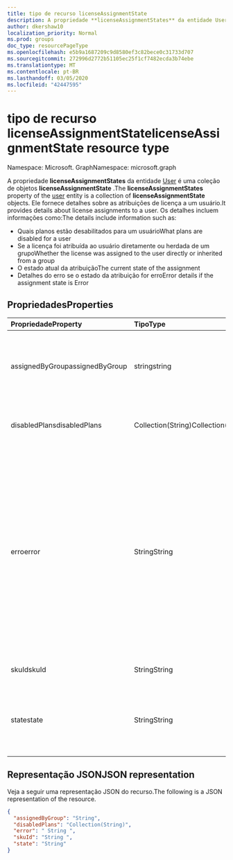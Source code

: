 ```yaml
---
title: tipo de recurso licenseAssignmentState
description: A propriedade **licenseAssignmentStates** da entidade User é uma coleção de objetos **licenseAssignmentState** . Ele fornece detalhes sobre as atribuições de licença a um usuário.
author: dkershaw10
localization_priority: Normal
ms.prod: groups
doc_type: resourcePageType
ms.openlocfilehash: e5b9a1687209c9d8580ef3c82bece0c31733d707
ms.sourcegitcommit: 272996d2772b51105ec25f1cf7482ecda3b74ebe
ms.translationtype: MT
ms.contentlocale: pt-BR
ms.lasthandoff: 03/05/2020
ms.locfileid: "42447595"
---
```

# <a name="licenseassignmentstate-resource-type"></a><span data-ttu-id="0f0a0-104">tipo de recurso licenseAssignmentState</span><span class="sxs-lookup"><span data-stu-id="0f0a0-104">licenseAssignmentState resource type</span></span>

<span data-ttu-id="0f0a0-105">Namespace: Microsoft. Graph</span><span class="sxs-lookup"><span data-stu-id="0f0a0-105">Namespace: microsoft.graph</span></span>


<span data-ttu-id="0f0a0-106">A propriedade **licenseAssignmentStates** da entidade [User](user.md) é uma coleção de objetos **licenseAssignmentState** .</span><span class="sxs-lookup"><span data-stu-id="0f0a0-106">The **licenseAssignmentStates** property of the [user](user.md) entity is a collection of **licenseAssignmentState** objects.</span></span> <span data-ttu-id="0f0a0-107">Ele fornece detalhes sobre as atribuições de licença a um usuário.</span><span class="sxs-lookup"><span data-stu-id="0f0a0-107">It provides details about license assignments to a user.</span></span> <span data-ttu-id="0f0a0-108">Os detalhes incluem informações como:</span><span class="sxs-lookup"><span data-stu-id="0f0a0-108">The details include information such as:</span></span>  

- <span data-ttu-id="0f0a0-109">Quais planos estão desabilitados para um usuário</span><span class="sxs-lookup"><span data-stu-id="0f0a0-109">What plans are disabled for a user</span></span>
- <span data-ttu-id="0f0a0-110">Se a licença foi atribuída ao usuário diretamente ou herdada de um grupo</span><span class="sxs-lookup"><span data-stu-id="0f0a0-110">Whether the license was assigned to the user directly or inherited from a group</span></span>
- <span data-ttu-id="0f0a0-111">O estado atual da atribuição</span><span class="sxs-lookup"><span data-stu-id="0f0a0-111">The current state of the assignment</span></span>
- <span data-ttu-id="0f0a0-112">Detalhes do erro se o estado da atribuição for erro</span><span class="sxs-lookup"><span data-stu-id="0f0a0-112">Error details if the assignment state is Error</span></span> 


## <a name="properties"></a><span data-ttu-id="0f0a0-113">Propriedades</span><span class="sxs-lookup"><span data-stu-id="0f0a0-113">Properties</span></span>
| <span data-ttu-id="0f0a0-114">Propriedade</span><span class="sxs-lookup"><span data-stu-id="0f0a0-114">Property</span></span>     | <span data-ttu-id="0f0a0-115">Tipo</span><span class="sxs-lookup"><span data-stu-id="0f0a0-115">Type</span></span>   |<span data-ttu-id="0f0a0-116">Descrição</span><span class="sxs-lookup"><span data-stu-id="0f0a0-116">Description</span></span>|
|:---------------|:--------|:----------|
|<span data-ttu-id="0f0a0-117">assignedByGroup</span><span class="sxs-lookup"><span data-stu-id="0f0a0-117">assignedByGroup</span></span>|<span data-ttu-id="0f0a0-118">string</span><span class="sxs-lookup"><span data-stu-id="0f0a0-118">string</span></span>|<span data-ttu-id="0f0a0-119">A ID do grupo que atribui essa licença.</span><span class="sxs-lookup"><span data-stu-id="0f0a0-119">The id of the group that assigns this license.</span></span> <span data-ttu-id="0f0a0-120">Se a atribuição for uma licença atribuída diretamente, esse campo será nulo.</span><span class="sxs-lookup"><span data-stu-id="0f0a0-120">If the assignment is a direct-assigned license, this field will be Null.</span></span> <span data-ttu-id="0f0a0-121">Somente Leitura.</span><span class="sxs-lookup"><span data-stu-id="0f0a0-121">Read-Only.</span></span>|
|<span data-ttu-id="0f0a0-122">disabledPlans</span><span class="sxs-lookup"><span data-stu-id="0f0a0-122">disabledPlans</span></span>|<span data-ttu-id="0f0a0-123">Collection(String)</span><span class="sxs-lookup"><span data-stu-id="0f0a0-123">Collection(String)</span></span>|<span data-ttu-id="0f0a0-124">Os planos de serviço que estão desabilitados nesta atribuição.</span><span class="sxs-lookup"><span data-stu-id="0f0a0-124">The service plans that are disabled in this assignment.</span></span> <span data-ttu-id="0f0a0-125">Somente Leitura.</span><span class="sxs-lookup"><span data-stu-id="0f0a0-125">Read-Only.</span></span>|
|<span data-ttu-id="0f0a0-126">erro</span><span class="sxs-lookup"><span data-stu-id="0f0a0-126">error</span></span>|<span data-ttu-id="0f0a0-127">String</span><span class="sxs-lookup"><span data-stu-id="0f0a0-127">String</span></span>|<span data-ttu-id="0f0a0-128">Erro de falha na atribuição de licença.</span><span class="sxs-lookup"><span data-stu-id="0f0a0-128">License assignment failure error.</span></span> <span data-ttu-id="0f0a0-129">Se a licença for atribuída com êxito, este campo será nulo.</span><span class="sxs-lookup"><span data-stu-id="0f0a0-129">If the license is assigned successfully, this field will be Null.</span></span> <span data-ttu-id="0f0a0-130">Somente Leitura.</span><span class="sxs-lookup"><span data-stu-id="0f0a0-130">Read-Only.</span></span> <span data-ttu-id="0f0a0-131">Valores possíveis: `CountViolation`, `MutuallyExclusiveViolation`, `DependencyViolation` `ProhibitedInUsageLocationViolation` `UniquenessViolation`,, e `Others`.</span><span class="sxs-lookup"><span data-stu-id="0f0a0-131">Possible values: `CountViolation`, `MutuallyExclusiveViolation`, `DependencyViolation`, `ProhibitedInUsageLocationViolation`, `UniquenessViolation`, and `Others`.</span></span> <span data-ttu-id="0f0a0-132">Para obter mais informações sobre como identificar e resolver erros de atribuição de licença, confira [aqui](https://docs.microsoft.com/azure/active-directory/users-groups-roles/licensing-groups-resolve-problems).</span><span class="sxs-lookup"><span data-stu-id="0f0a0-132">For more information on how to identify and resolve license assignment errors see [here](https://docs.microsoft.com/azure/active-directory/users-groups-roles/licensing-groups-resolve-problems).</span></span>|
|<span data-ttu-id="0f0a0-133">skuId</span><span class="sxs-lookup"><span data-stu-id="0f0a0-133">skuId</span></span>|<span data-ttu-id="0f0a0-134">String</span><span class="sxs-lookup"><span data-stu-id="0f0a0-134">String</span></span>|<span data-ttu-id="0f0a0-135">O identificador exclusivo da SKU.</span><span class="sxs-lookup"><span data-stu-id="0f0a0-135">The unique identifier for the SKU.</span></span> <span data-ttu-id="0f0a0-136">Somente Leitura.</span><span class="sxs-lookup"><span data-stu-id="0f0a0-136">Read-Only.</span></span>|
|<span data-ttu-id="0f0a0-137">state</span><span class="sxs-lookup"><span data-stu-id="0f0a0-137">state</span></span>|<span data-ttu-id="0f0a0-138">String</span><span class="sxs-lookup"><span data-stu-id="0f0a0-138">String</span></span>|<span data-ttu-id="0f0a0-139">Indica o estado atual desta atribuição.</span><span class="sxs-lookup"><span data-stu-id="0f0a0-139">Indicate the current state of this assignment.</span></span> <span data-ttu-id="0f0a0-140">Somente Leitura.</span><span class="sxs-lookup"><span data-stu-id="0f0a0-140">Read-Only.</span></span> <span data-ttu-id="0f0a0-141">Valores possíveis: Active, ActiveWithError, Disabled e Error.</span><span class="sxs-lookup"><span data-stu-id="0f0a0-141">Possible values: Active, ActiveWithError, Disabled and Error.</span></span>|

## <a name="json-representation"></a><span data-ttu-id="0f0a0-142">Representação JSON</span><span class="sxs-lookup"><span data-stu-id="0f0a0-142">JSON representation</span></span>

<span data-ttu-id="0f0a0-143">Veja a seguir uma representação JSON do recurso.</span><span class="sxs-lookup"><span data-stu-id="0f0a0-143">The following is a JSON representation of the resource.</span></span>

```json
{
  "assignedByGroup": "String",
  "disabledPlans": "Collection(String)",
  "error": " String ",  
  "skuId": "String ",
  "state": "String"
}

```
<!-- uuid: 8fcb5dbc-d5aa-4681-8e31-b001d5168d79 2015-10-25 14:57:30 UTC -->
<!-- {
  "type": "#page.annotation",
  "description": "licenseAssignmentState resource",
  "keywords": "",
  "section": "documentation",
  "tocPath": "",
  "suppressions": [
    "Error: microsoft.graph.user/licenseAssignmentStates:
      Referenced type microsoft.graph.licenseAssignmentState is not defined in the doc set! Potential suggestion: UNKNOWN"
  ]
}-->

